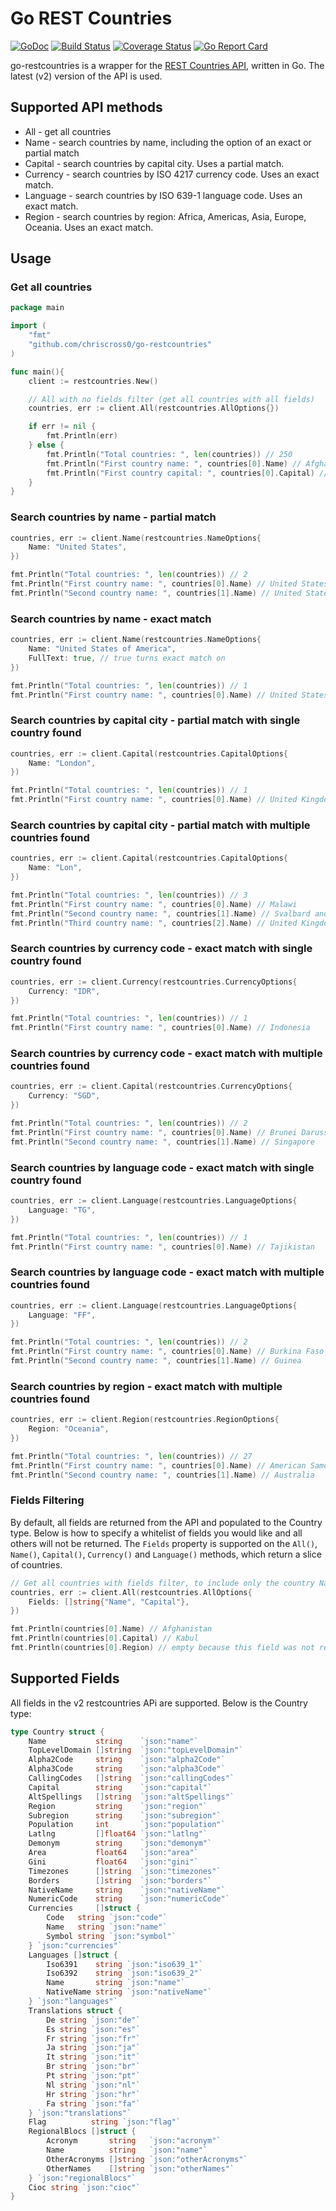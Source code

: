 Go REST Countries
=================

[![GoDoc](https://godoc.org/github.com/chriscross0/go-restcountries?status.svg)](http://godoc.org/github.com/chriscross0/go-restcountries)
[![Build Status](https://travis-ci.com/chriscross0/go-restcountries.svg?branch=master)](https://travis-ci.org/chriscross0/go-restcountries)
[![Coverage Status](https://coveralls.io/repos/github/chriscross0/go-restcountries/badge.svg?branch=master)](https://coveralls.io/github/chriscross0/go-restcountries?branch=master)
[![Go Report Card](https://goreportcard.com/badge/github.com/chriscross0/go-restcountries)](https://goreportcard.com/report/github.com/chriscross0/go-restcountries)

go-restcountries is a wrapper for the [REST Countries API](https://restcountries.eu/), written in Go. The latest (v2) version of the API is used.

## Supported API methods

- All - get all countries
- Name - search countries by name, including the option of an exact or partial match
- Capital - search countries by capital city. Uses a partial match.
- Currency - search countries by ISO 4217 currency code. Uses an exact match.
- Language - search countries by ISO 639-1 language code. Uses an exact match.
- Region - search countries by region: Africa, Americas, Asia, Europe, Oceania. Uses an exact match.

## Usage

### Get all countries

```go
package main

import (
	"fmt"
	"github.com/chriscross0/go-restcountries"
)

func main(){
	client := restcountries.New()

	// All with no fields filter (get all countries with all fields)
	countries, err := client.All(restcountries.AllOptions{})

	if err != nil {
		fmt.Println(err)
	} else {
		fmt.Println("Total countries: ", len(countries)) // 250
		fmt.Println("First country name: ", countries[0].Name) // Afghanistan
		fmt.Println("First country capital: ", countries[0].Capital) // Kabul
	}
}

```

### Search countries by name - partial match

```go
countries, err := client.Name(restcountries.NameOptions{
	Name: "United States",
})

fmt.Println("Total countries: ", len(countries)) // 2
fmt.Println("First country name: ", countries[0].Name) // United States Minor Outlying Islands
fmt.Println("Second country name: ", countries[1].Name) // United States of America
```

### Search countries by name - exact match

```go
countries, err := client.Name(restcountries.NameOptions{
	Name: "United States of America",
	FullText: true, // true turns exact match on
})

fmt.Println("Total countries: ", len(countries)) // 1
fmt.Println("First country name: ", countries[0].Name) // United States of America
```

### Search countries by capital city - partial match with single country found

```go
countries, err := client.Capital(restcountries.CapitalOptions{
	Name: "London",
})

fmt.Println("Total countries: ", len(countries)) // 1
fmt.Println("First country name: ", countries[0].Name) // United Kingdom of Great Britain and Northern Ireland
```

### Search countries by capital city - partial match with multiple countries found

```go
countries, err := client.Capital(restcountries.CapitalOptions{
	Name: "Lon",
})

fmt.Println("Total countries: ", len(countries)) // 3
fmt.Println("First country name: ", countries[0].Name) // Malawi
fmt.Println("Second country name: ", countries[1].Name) // Svalbard and Jan Mayen
fmt.Println("Third country name: ", countries[2].Name) // United Kingdom of Great Britain and Northern Ireland
```

### Search countries by currency code - exact match with single country found

```go
countries, err := client.Currency(restcountries.CurrencyOptions{
	Currency: "IDR",
})

fmt.Println("Total countries: ", len(countries)) // 1
fmt.Println("First country name: ", countries[0].Name) // Indonesia
```

### Search countries by currency code - exact match with multiple countries found

```go
countries, err := client.Capital(restcountries.CurrencyOptions{
	Currency: "SGD",
})

fmt.Println("Total countries: ", len(countries)) // 2
fmt.Println("First country name: ", countries[0].Name) // Brunei Darussalam
fmt.Println("Second country name: ", countries[1].Name) // Singapore
```

### Search countries by language code - exact match with single country found

```go
countries, err := client.Language(restcountries.LanguageOptions{
	Language: "TG",
})

fmt.Println("Total countries: ", len(countries)) // 1
fmt.Println("First country name: ", countries[0].Name) // Tajikistan
```

### Search countries by language code - exact match with multiple countries found

```go
countries, err := client.Language(restcountries.LanguageOptions{
	Language: "FF",
})

fmt.Println("Total countries: ", len(countries)) // 2
fmt.Println("First country name: ", countries[0].Name) // Burkina Faso
fmt.Println("Second country name: ", countries[1].Name) // Guinea
```

### Search countries by region - exact match with multiple countries found

```go
countries, err := client.Region(restcountries.RegionOptions{
	Region: "Oceania",
})

fmt.Println("Total countries: ", len(countries)) // 27
fmt.Println("First country name: ", countries[0].Name) // American Samoa
fmt.Println("Second country name: ", countries[1].Name) // Australia
```

### Fields Filtering

By default, all fields are returned from the API and populated to the Country type. Below is how to specify a whitelist of fields you would like and all others will not be returned. The `Fields` property is supported on the `All()`, `Name()`, `Capital()`, `Currency()` and `Language()` methods, which return a slice of countries.

```go
// Get all countries with fields filter, to include only the country Name and Capital
countries, err := client.All(restcountries.AllOptions{
	Fields: []string{"Name", "Capital"},
})

fmt.Println(countries[0].Name) // Afghanistan
fmt.Println(countries[0].Capital) // Kabul
fmt.Println(countries[0].Region) // empty because this field was not requested
```

## Supported Fields

All fields in the v2 restcountries APi are supported. Below is the Country type:

```go
type Country struct {
	Name           string    `json:"name"`
	TopLevelDomain []string  `json:"topLevelDomain"`
	Alpha2Code     string    `json:"alpha2Code"`
	Alpha3Code     string    `json:"alpha3Code"`
	CallingCodes   []string  `json:"callingCodes"`
	Capital        string    `json:"capital"`
	AltSpellings   []string  `json:"altSpellings"`
	Region         string    `json:"region"`
	Subregion      string    `json:"subregion"`
	Population     int       `json:"population"`
	Latlng         []float64 `json:"latlng"`
	Demonym        string    `json:"demonym"`
	Area           float64   `json:"area"`
	Gini           float64   `json:"gini"`
	Timezones      []string  `json:"timezones"`
	Borders        []string  `json:"borders"`
	NativeName     string    `json:"nativeName"`
	NumericCode    string    `json:"numericCode"`
	Currencies     []struct {
		Code   string `json:"code"`
		Name   string `json:"name"`
		Symbol string `json:"symbol"`
	} `json:"currencies"`
	Languages []struct {
		Iso6391    string `json:"iso639_1"`
		Iso6392    string `json:"iso639_2"`
		Name       string `json:"name"`
		NativeName string `json:"nativeName"`
	} `json:"languages"`
	Translations struct {
		De string `json:"de"`
		Es string `json:"es"`
		Fr string `json:"fr"`
		Ja string `json:"ja"`
		It string `json:"it"`
		Br string `json:"br"`
		Pt string `json:"pt"`
		Nl string `json:"nl"`
		Hr string `json:"hr"`
		Fa string `json:"fa"`
	} `json:"translations"`
	Flag          string `json:"flag"`
	RegionalBlocs []struct {
		Acronym       string   `json:"acronym"`
		Name          string   `json:"name"`
		OtherAcronyms []string `json:"otherAcronyms"`
		OtherNames    []string `json:"otherNames"`
	} `json:"regionalBlocs"`
	Cioc string `json:"cioc"`
}

```
